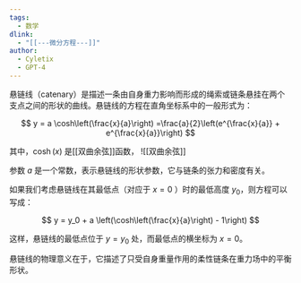 ```yaml
---
tags:
  - 数学
dlink:
  - "[[---微分方程---]]"
author:
  - Cyletix
  - GPT-4
---
```

悬链线（catenary）是描述一条由自身重力影响而形成的绳索或链条悬挂在两个支点之间的形状的曲线。悬链线的方程在直角坐标系中的一般形式为：

$$
y = a \cosh\left(\frac{x}{a}\right) =\frac{a}{2}\left(e^{\frac{x}{a}} + e^{\frac{x}{a}}\right)
$$

其中，$\cosh(x)$ 是[[双曲余弦]]函数，
![[双曲余弦]]

参数 $a$ 是一个常数，表示悬链线的形状参数，它与链条的张力和密度有关。

如果我们考虑悬链线在其最低点（对应于 $x = 0$ ）时的最低高度 $y_0$，则方程可以写成：

$$
y = y_0 + a \left(\cosh\left(\frac{x}{a}\right) - 1\right)
$$

这样，悬链线的最低点位于 $y = y_0$ 处，而最低点的横坐标为 $x = 0$。

悬链线的物理意义在于，它描述了只受自身重量作用的柔性链条在重力场中的平衡形状。